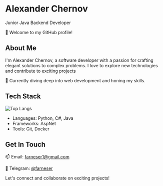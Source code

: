 # Alexander Chernov

Junior Java Backend Developer

👋 Welcome to my GitHub profile!

## About Me

I'm Alexander Chernov, a software developer with a passion for crafting elegant solutions to complex problems. I love to
explore new technologies and contribute to exciting projects

🌱 Currently diving deep into web development and honing my skills.

## Tech Stack

![Top Langs](https://github-readme-stats.vercel.app/api/top-langs/?username=farneser&layout=compact&theme=transparent)

- Languages: Python, C#, Java
- Frameworks: AspNet
- Tools: Git, Docker

## Get In Touch

📫 Email: farneser1@gmail.com

💬 Telegram: [@farneser](https://t.me/farneser)

Let's connect and collaborate on exciting projects!
